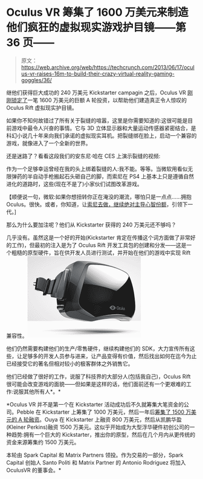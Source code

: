 # Oculus VR 筹集了 1600 万美元来制造他们疯狂的虚拟现实游戏护目镜——第 36 页——

> 原文：<https://web.archive.org/web/https://techcrunch.com/2013/06/17/oculus-vr-raises-16m-to-build-their-crazy-virtual-reality-gaming-goggles/36/>

继他们获得巨大成功的 240 万美元 Kickstarter campagin 之后，Oculus VR [刚刚锁定了](https://web.archive.org/web/20190122013028/http://pandodaily.com/2013/06/17/virtual-gaming-headset-oculus-rift-raises-16-million-from-spark-capital/)一笔 1600 万美元的巨额 A 轮投资，以帮助他们建造真正令人惊叹的 Oculus Rift 虚拟现实护目镜。

如果你不知何故错过了所有关于裂缝的喧嚣，这里是你需要知道的:这很可能是目前游戏中最令人兴奋的事情。它与 3D 立体显示器和大量运动传感器紧密结合，是科幻小说几十年来向我们承诺的虚拟现实耳机。把裂缝绑在脸上，启动一个兼容的游戏，就像进入了一个全新的世界。

还是迷路了？看看这段我们的安东尼·哈在 CES 上演示裂缝的视频:

作为一个足够幸运曾经在我的头上绑着裂缝的人:我不能。等等。当微软用看似无限弹药的半自动手枪搬起石头砸自己的脚，而索尼在 PS4 上基本上只是遵循自然进化的道路时，这些(现在不是了)小家伙们试图改革游戏。

【顺便说一句，微软:如果你想扭转你正在淹没的潮流，哪怕只是一点点……拥抱 Oculus。很快。或者，你知道，让[索尼去做，继续绝对主导心智份额](https://web.archive.org/web/20190122013028/https://beta.techcrunch.com/2013/06/11/sony-wins-the-next-gen-console-war-or-at-least-my-heart-in-just-22-seconds/)，引领下一代。]

那么为什么要加注呢？他们从 Kickstarter 获得的 240 万美元还不够吗？

几乎没有。虽然这是一个好的开始(Kickstarter 肯定在传播这个词方面做了非常好的工作)，但最初的注入是为了 Oculus Rift 开发工具包的创建和分发——这是一个粗糙的原型硬件，旨在供开发人员进行测试，并开始在他们的游戏中实现 Rift 兼容性。![Screen Shot 2013-06-17 at 4.16.20 PM](img/e65b2b51b5051673719944a54fbb21d4.png)

他们仍然需要构建他们的生产/零售硬件，继续构建他们的 SDK，大力宣传所有这些，让足够多的开发人员参与进来，让产品变得有价值，然后找出如何在迄今为止已经接受它的著名但相对较小的极客群体之外销售它。

他们已经做了很好的工作，说服了科技界的大部分人(包括我自己)，Oculus Rift 很可能会改变游戏的面貌——但如果是这样的话，他们面前还有一个更艰难的工作:说服其他所有人*。*

 *Oculus VR 并不是第一个在 Kickstarter 活动成功后不久就筹集大笔资金的公司。Pebble 在 Kickstarter 上筹集了 1000 万美元，然后一年后[筹集了 1500 万美元的 A 轮融资](https://web.archive.org/web/20190122013028/https://beta.techcrunch.com/2013/05/16/pebble-nabs-15m-in-funding-outs-pebblekit-sdk-and-pebble-sports-api-to-spur-smartwatch-app-development/)。Ouya 在 Kickstarter 上融资 800 万美元，然后从凯鹏华盈(Kleiner Perkins)融资 1500 万美元。这似乎开始成为大型浮华硬件初创公司的一种趋势:拥有一个巨大的 Kickstarter，推出你的原型，然后在几个月内从更传统的资金来源筹集约 1500 万美元。

本轮由 Spark Capital 和 Matrix Partners 领投。作为交易的一部分，Spark Capital 创始人 Santo Politi 和 Matrix Partner 的 Antonio Rodriguez 将加入 OculusVR 的董事会。*